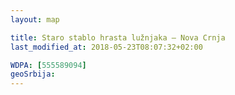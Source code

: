 ```yaml
---
layout: map

title: Staro stablo hrasta lužnjaka – Nova Crnja
last_modified_at: 2018-05-23T08:07:32+02:00

WDPA: [555589094]
geoSrbija:
---
```

